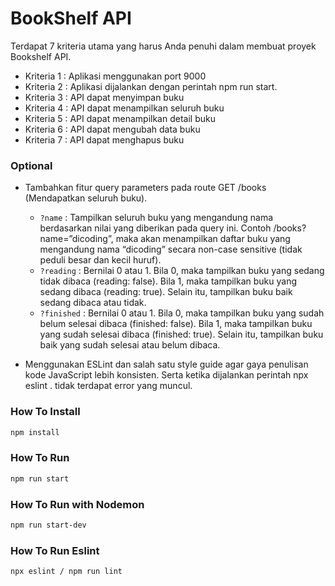 # BookShelf API
Terdapat 7 kriteria utama yang harus Anda penuhi dalam membuat proyek Bookshelf API.
- Kriteria 1 : Aplikasi menggunakan port 9000
- Kriteria 2 : Aplikasi dijalankan dengan perintah npm run start.
- Kriteria 3 : API dapat menyimpan buku
- Kriteria 4 : API dapat menampilkan seluruh buku
- Kriteria 5 : API dapat menampilkan detail buku
- Kriteria 6 : API dapat mengubah data buku
- Kriteria 7 : API dapat menghapus buku

### Optional 
- Tambahkan fitur query parameters pada route GET /books (Mendapatkan seluruh buku).
    - `?name` : Tampilkan seluruh buku yang mengandung nama berdasarkan nilai yang diberikan pada query ini. Contoh /books?name=”dicoding”, maka akan menampilkan daftar buku yang mengandung nama “dicoding” secara non-case sensitive  (tidak peduli besar dan kecil huruf).
    - `?reading` : Bernilai 0 atau 1. Bila 0, maka tampilkan buku yang sedang tidak dibaca (reading: false). Bila 1, maka tampilkan buku yang sedang dibaca (reading: true). Selain itu, tampilkan buku baik sedang dibaca atau tidak.
    - `?finished` : Bernilai 0 atau 1. Bila 0, maka tampilkan buku yang sudah belum selesai dibaca (finished: false). Bila 1, maka tampilkan buku yang sudah selesai dibaca (finished: true). Selain itu, tampilkan buku baik yang sudah selesai atau belum dibaca.

- Menggunakan ESLint dan salah satu style guide agar gaya penulisan kode JavaScript lebih konsisten. Serta ketika dijalankan perintah npx eslint . tidak terdapat error yang muncul.

<h3>How To Install</h3>

```bash
npm install 
```

<h3>How To Run</h3>

```bash
npm run start 
```

<h3>How To Run with Nodemon</h3>

```bash
npm run start-dev 
```
<h3>How To Run Eslint</h3>

```bash
npx eslint / npm run lint 
```
